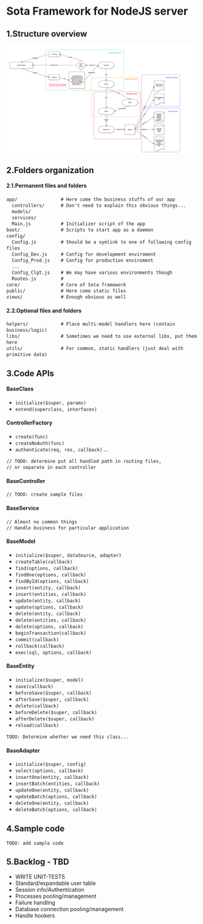 # Sota Framework for NodeJS server
## 1.Structure overview
![Structure diagram](public/images/readme/structure.png)

## 2.Folders organization
#### 2.1.Permanent files and folders
```
app/ 				# Here come the business stuffs of our app
  controllers/ 		# Don't need to explain this obvious things...
  models/
  services/
  Main.js 			# Initializer script of the app
boot/ 				# Scripts to start app as a daemon
config/
  Config.js 		# Should be a symlink to one of following config files
  Config_Dev.js 	# Config for development enviroment
  Config_Prod.js 	# Config for production enviroment
  ...
  Config_Clgt.js 	# We may have various environments though
  Routes.js 		#
core/ 				# Core of Sota framework
public/ 			# Here come static files
views/ 				# Enough obvious as well
```
#### 2.2.Optional files and folders
```
helpers/ 			# Place multi-model handlers here (contain business/logic)
libs/ 				# Sometimes we need to use external libs, put them here
utils/ 				# For common, static handlers (just deal with primitive data)
```

## 3.Code APIs
#### BaseClass
- `initialize($super, params)`
- `extend(superclass, interfaces)`

#### ControllerFactory
- `create(func)`
- `createNoAuth(func)`
- `authenticate(req, res, callback)`
...

```
// TODO: determine put all handled path in routing files,
// or separate in each controller
```

#### BaseController
```
// TODO: create sample files
```

#### BaseService
```
// Almost no common things
// Handle business for particular application
```

#### BaseModel
- `initialize($super, dataSource, adapter)`
- `createTable(callback)`
- `find(options, callback)`
- `findOne(options, callback)`
- `findById(options, callback)`
- `insert(entity, callback)`
- `insert(entities, callback)`
- `update(entity, callback)`
- `update(options, callback)`
- `delete(entity, callback)`
- `delete(entities, callback)`
- `delete(options, callback)`
- `beginTransaction(callback)`
- `commit(callback)`
- `rollback(callback)`
- `exec(sql, options, callback)`

#### BaseEntity
- `initialize($super, model)`
- `save(callback)`
- `beforeSave($super, callback)`
- `afterSave($super, callback)`
- `delete(callback)`
- `beforeDelete($super, callback)`
- `afterDelete($super, callback)`
- `reload(callback)`

```
TODO: Determine whether we need this class...
```
#### BaseAdapter
- `initialize($super, config)`
- `select(options, callback)`
- `insertOne(entity, callback)`
- `insertBatch(entities, callback)`
- `updateOne(entity, callback)`
- `updateBatch(options, callback)`
- `deleteOne(entity, callback)`
- `deleteBatch(options, callback)`

## 4.Sample code
```
TODO: add sample code
```

## 5.Backlog - TBD
- WRITE UNIT-TESTS
- Standard/expandable user table
- Session info/Authentication
- Processes pooling/management
- Failure handling
- Database connection pooling/management
- Handle hookers
